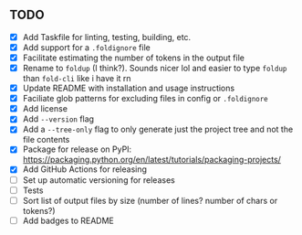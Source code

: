 ## TODO

- [x] Add Taskfile for linting, testing, building, etc.
- [x] Add support for a `.foldignore` file
- [x] Facilitate estimating the number of tokens in the output file
- [x] Rename to `foldup` (I think?). Sounds nicer lol and easier to type `foldup` than `fold-cli` like i have it rn
- [x] Update README with installation and usage instructions
- [x] Faciliate glob patterns for excluding files in config or `.foldignore`
- [x] Add license
- [x] Add `--version` flag
- [x] Add a `--tree-only` flag to only generate just the project tree and not the file contents
- [x] Package for release on PyPI: https://packaging.python.org/en/latest/tutorials/packaging-projects/
- [x] Add GitHub Actions for releasing
- [ ] Set up automatic versioning for releases
- [ ] Tests
- [ ] Sort list of output files by size (number of lines? number of chars or tokens?)
- [ ] Add badges to README